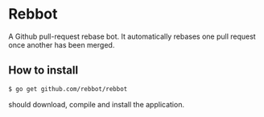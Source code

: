 Rebbot
======
A Github pull-request rebase bot. It automatically rebases one pull request
once another has been merged.

How to install
--------------
```bash
$ go get github.com/rebbot/rebbot
```
should download, compile and install the application.
